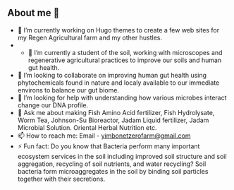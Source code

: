 ## About me 👋

- 🔭 I’m currently working on Hugo themes to create a few web sites for my Regen Agricultural farm and my other hustles.
- - 🌱 I’m currently a student of the soil, working with microscopes and regenerative agricultural practices to improve our soils and human gut health.
- 👯 I’m looking to collaborate on improving human gut health using phytochemicals found in nature and localy available to our immediate environs to balance our gut biome.
- 🤔 I’m looking for help with understanding how various microbes interact change our DNA profile.
- 💬 Ask me about making Fish Amino Acid fertilizer, Fish Hydrolysate, Worm Tea, Johnson-Su Bioreactor, Jadam Liquid fertilizer, Jadam Microbial Solution. Oriental Herbal Nutrition etc.
- 📫 How to reach me: Email - yimbonetzerofarm@gmail.com
- ⚡ Fun fact: Do you know that Bacteria perform many important ecosystem services in the soil including improved soil
structure and soil aggregation, recycling of soil nutrients, and water recycling? Soil
bacteria form microaggregates in the soil by binding soil particles together with their
secretions.
